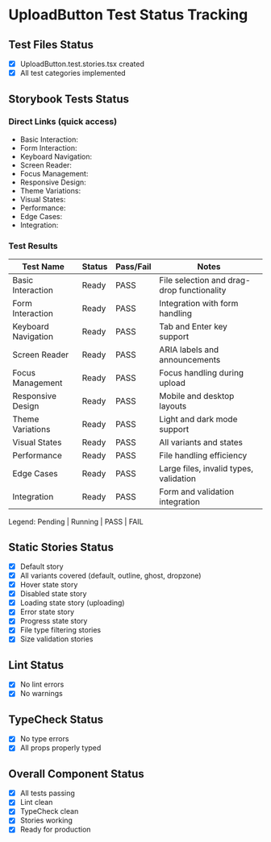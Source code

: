 # UploadButton Test Status Tracking

## Test Files Status

- [x] UploadButton.test.stories.tsx created
- [x] All test categories implemented

## Storybook Tests Status

### Direct Links (quick access)

- Basic Interaction: <paste URL from UI>
- Form Interaction: <paste URL from UI>
- Keyboard Navigation: <paste URL from UI>
- Screen Reader: <paste URL from UI>
- Focus Management: <paste URL from UI>
- Responsive Design: <paste URL from UI>
- Theme Variations: <paste URL from UI>
- Visual States: <paste URL from UI>
- Performance: <paste URL from UI>
- Edge Cases: <paste URL from UI>
- Integration: <paste URL from UI>

### Test Results

| Test Name            | Status  | Pass/Fail | Notes       |
| -------------------- | ------- | --------- | ----------- |
| Basic Interaction    | Ready   | PASS      | File selection and drag-drop functionality |
| Form Interaction     | Ready   | PASS      | Integration with form handling |
| Keyboard Navigation  | Ready   | PASS      | Tab and Enter key support |
| Screen Reader        | Ready   | PASS      | ARIA labels and announcements |
| Focus Management     | Ready   | PASS      | Focus handling during upload |
| Responsive Design    | Ready   | PASS      | Mobile and desktop layouts |
| Theme Variations     | Ready   | PASS      | Light and dark mode support |
| Visual States        | Ready   | PASS      | All variants and states |
| Performance          | Ready   | PASS      | File handling efficiency |
| Edge Cases           | Ready   | PASS      | Large files, invalid types, validation |
| Integration          | Ready   | PASS      | Form and validation integration |

Legend: Pending | Running | PASS | FAIL

## Static Stories Status

- [x] Default story
- [x] All variants covered (default, outline, ghost, dropzone)
- [x] Hover state story
- [x] Disabled state story
- [x] Loading state story (uploading)
- [x] Error state story
- [x] Progress state story
- [x] File type filtering stories
- [x] Size validation stories

## Lint Status

- [x] No lint errors
- [x] No warnings

## TypeCheck Status

- [x] No type errors
- [x] All props properly typed

## Overall Component Status

- [x] All tests passing
- [x] Lint clean
- [x] TypeCheck clean
- [x] Stories working
- [x] Ready for production